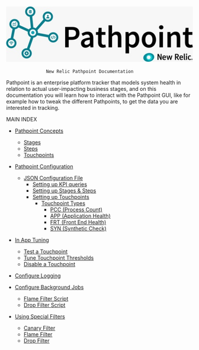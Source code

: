 ![cambiar](screenshots/pathpoint.png)           
           
                   New Relic Pathpoint Documentation

Pathpoint is an enterprise platform tracker that models system health in relation to actual user-impacting business stages, and on this documentation you will learn how to interact with the Pathpoint GUI, like for example how to tweak the different Pathpoints, to get the data you are interested in tracking.

MAIN INDEX

- [Pathpoint Concepts](Pathpoint_Concepts.MD)
   -    [Stages](Stages.MD)  
   -  [Steps](Steps.MD)    
   -  [Touchpoints](Touchpoints.MD)
       
- [Pathpoint Configuration](Pathpoint_Configuration.MD)    
   *   [JSON Configuration File](JSON_Configuration_File.MD)       
       * [Setting up KPI queries](Setting_up_KPI_queries.MD)       
       -    [Setting up Stages & Steps](Setting_up_Stages_AND_Steps.MD)     
        *  [Setting up Touchpoints](Setting_up_Touchpoints.MD)    
            * [Touchpoint Types](Touchpoint_Types.MD)   
                 * [PCC (Process Count)](PCC.MD)    
                * [APP (Application Health)](APP.MD)  
                * [FRT (Front End Health)](FRT.MD)  
                * [SYN (Synthetic Check)](SYN.MD)  

-  [In App Tuning](In_App_Tuning.MD)      
   -    [Test a Touchpoint](Test_a_Touchpoint.MD)    
   -    [Tune Touchpoint Thresholds](Tune_Touchpoint_Thresholds.MD)    
   -    [Disable a Touchpoint](Disable_a_Touchpoint.MD)  
-  [Configure Logging](Configure_Logging.md)      
-  [Configure Background Jobs](Configure_Background_Jobs.MD)  
   -    [Flame Filter Script](Flame_Filter_Script.MD)  
   -    [Drop Filter Script](Drop_Filter_Script.MD)  
-  [Using Special Filters](Using_Special_Filters.MD)  
   -    [Canary Filter](Canary_Filter.MD)  
   -    [Flame Filter](Flame_Filter.MD)  
   -    [Drop Filter](Drop_Filter.MD)  



